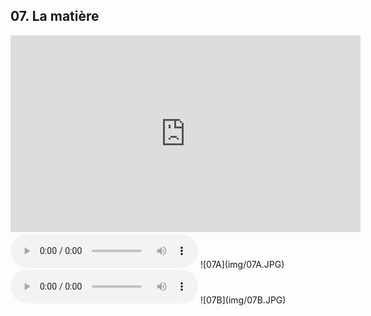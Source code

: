 ## 07. La matière

<iframe width="560" height="315" src="https://www.youtube.com/embed/" frameborder="0" allow="accelerometer; autoplay; encrypted-media; gyroscope; picture-in-picture" allowfullscreen></iframe>

  <audio controls="">
    <source src="sound/07A.ogg"></source>
  </audio>
![07A](img/07A.JPG)

  <audio controls="">
    <source src="sound/07Bogg"></source>
  </audio>
![07B](img/07B.JPG)